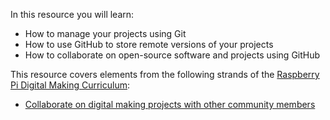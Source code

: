 In this resource you will learn:

- How to manage your projects using Git
- How to use GitHub to store remote versions of your projects
- How to collaborate on open-source software and projects using GitHub

This resource covers elements from the following strands of the [Raspberry Pi Digital Making Curriculum](https://www.raspberrypi.org/curriculum/):

- [Collaborate on digital making projects with other community members](https://www.raspberrypi.org/curriculum/community-and-sharing/builder)

